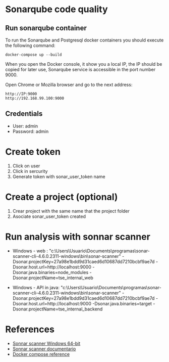 # Sonarqube code quality

## Run sonarqube container

To run the Sonarqube and Postgresql docker containers you should execute the following command:

```
docker-compose up --build
```

When you open the Docker console, it show you a local IP, the IP should be copied for later use, Sonarqube service is accessible in the port number 9000.

Open Chrome or Mozilla browser and go to the next address:
```
http://IP:9000
http://192.168.99.100:9000
```

## Credentials
* User: admin
* Password: admin

# Create token
1. Click on user
2. Click in sercurity
3. Generate token with sonar_user_token name

# Create a project (optional)
1. Crear project with the same name that the project folder
2. Asociate sonar_user_token created

# Run analysis with sonnar scanner

* Windows  - web : "c:\Users\Usuario\Documents\programas\sonar-scanner-cli-4.6.0.2311-windows\bin\sonar-scanner" -Dsonar.projectKey=27a98e1bdd9d31caed6d10687dd7210bcbf9ae7d -Dsonar.host.url=http://localhost:9000  -Dsonar.java.binaries=node_modules -Dsonar.projectName=tse_internal_web

* Windows - API in java: "c:\Users\Usuario\Documents\programas\sonar-scanner-cli-4.6.0.2311-windows\bin\sonar-scanner" -Dsonar.projectKey=27a98e1bdd9d31caed6d10687dd7210bcbf9ae7d -Dsonar.host.url=http://localhost:9000 -Dsonar.java.binaries=target -Dsonar.projectName=tse_internal_backend

# References
* [Sonnar scanner Windows 64-bit](https://docs.sonarqube.org/latest/analysis/scan/sonarscanner/)
* [Sonnar scanner documentario](https://docs.sonarqube.org/latest/analysis/analysis-parameters/)
* [Docker compose reference](https://gist.github.com/Warchant/0d0f0104fe7adf3b310937d2db67b512)